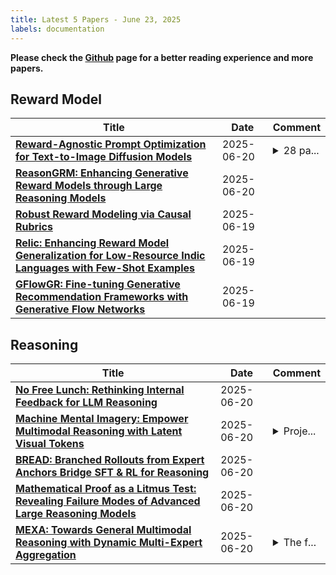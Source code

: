 ```yaml
---
title: Latest 5 Papers - June 23, 2025
labels: documentation
---
```

**Please check the [Github](https://github.com/dingyue772/DailyArxiv) page for a better reading experience and more papers.**

## Reward Model
| **Title** | **Date** | **Comment** |
| --- | --- | --- |
| **[Reward-Agnostic Prompt Optimization for Text-to-Image Diffusion Models](http://arxiv.org/abs/2506.16853v1)** | 2025-06-20 | <details><summary>28 pa...</summary><p>28 pages, Under review</p></details> |
| **[ReasonGRM: Enhancing Generative Reward Models through Large Reasoning Models](http://arxiv.org/abs/2506.16712v1)** | 2025-06-20 |  |
| **[Robust Reward Modeling via Causal Rubrics](http://arxiv.org/abs/2506.16507v1)** | 2025-06-19 |  |
| **[Relic: Enhancing Reward Model Generalization for Low-Resource Indic Languages with Few-Shot Examples](http://arxiv.org/abs/2506.16502v1)** | 2025-06-19 |  |
| **[GFlowGR: Fine-tuning Generative Recommendation Frameworks with Generative Flow Networks](http://arxiv.org/abs/2506.16114v1)** | 2025-06-19 |  |

## Reasoning
| **Title** | **Date** | **Comment** |
| --- | --- | --- |
| **[No Free Lunch: Rethinking Internal Feedback for LLM Reasoning](http://arxiv.org/abs/2506.17219v1)** | 2025-06-20 |  |
| **[Machine Mental Imagery: Empower Multimodal Reasoning with Latent Visual Tokens](http://arxiv.org/abs/2506.17218v1)** | 2025-06-20 | <details><summary>Proje...</summary><p>Project page: https://vlm-mirage.github.io/</p></details> |
| **[BREAD: Branched Rollouts from Expert Anchors Bridge SFT & RL for Reasoning](http://arxiv.org/abs/2506.17211v1)** | 2025-06-20 |  |
| **[Mathematical Proof as a Litmus Test: Revealing Failure Modes of Advanced Large Reasoning Models](http://arxiv.org/abs/2506.17114v1)** | 2025-06-20 |  |
| **[MEXA: Towards General Multimodal Reasoning with Dynamic Multi-Expert Aggregation](http://arxiv.org/abs/2506.17113v1)** | 2025-06-20 | <details><summary>The f...</summary><p>The first two authors contributed equally; Github link: https://github.com/Yui010206/MEXA</p></details> |

